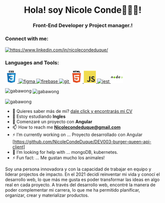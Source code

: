<h1 align="center"> Hola! soy Nicole Conde👩🏿‍💻!</h1>
<h3 align="center">Front-End Developer y Project manager.!</h3>

<h3 align="left">Connect with me:</h3>

<a href="https://www.linkedin.com/in/nicolecondeduque/" target="blank"><img align="center" src="https://raw.githubusercontent.com/rahuldkjain/github-profile-readme-generator/master/src/images/icons/Social/linked-in-alt.svg" alt="https://www.linkedin.com/in/nicolecondeduque/" height="30" width="40" /></a>
</p>

<h3 align="left">Languages and Tools:</h3>
<p align="left"> <a href="https://www.w3schools.com/css/" target="_blank" rel="noreferrer"> <img src="https://raw.githubusercontent.com/devicons/devicon/master/icons/css3/css3-original-wordmark.svg" alt="css3" width="40" height="40"/> </a> <a href="https://www.figma.com/" target="_blank" rel="noreferrer"> <img src="https://www.vectorlogo.zone/logos/figma/figma-icon.svg" alt="figma" width="40" height="40"/> </a> <a href="https://firebase.google.com/" target="_blank" rel="noreferrer"> <img src="https://www.vectorlogo.zone/logos/firebase/firebase-icon.svg" alt="firebase" width="40" height="40"/> </a> <a href="https://git-scm.com/" target="_blank" rel="noreferrer"> <img src="https://www.vectorlogo.zone/logos/git-scm/git-scm-icon.svg" alt="git" width="40" height="40"/> </a> <a href="https://www.w3.org/html/" target="_blank" rel="noreferrer"> <img src="https://raw.githubusercontent.com/devicons/devicon/master/icons/html5/html5-original-wordmark.svg" alt="html5" width="40" height="40"/> </a> <a href="https://developer.mozilla.org/en-US/docs/Web/JavaScript" target="_blank" rel="noreferrer"> <img src="https://raw.githubusercontent.com/devicons/devicon/master/icons/javascript/javascript-original.svg" alt="javascript" width="40" height="40"/> </a> <a href="https://jestjs.io" target="_blank" rel="noreferrer"> <img src="https://www.vectorlogo.zone/logos/jestjsio/jestjsio-icon.svg" alt="jest" width="40" height="40"/> </a> <a href="https://nodejs.org" target="_blank" rel="noreferrer"> <img src="https://raw.githubusercontent.com/devicons/devicon/master/icons/nodejs/nodejs-original-wordmark.svg" alt="nodejs" width="40" height="40"/> </a> </p>

<p><img align="left" src="https://github-readme-stats.vercel.app/api/top-langs?username=gabawong&show_icons=true&locale=en&layout=compact" alt="gabawong" /></p>

<p>&nbsp;<img align="center" src="https://github-readme-stats.vercel.app/api?username=gabawong&show_icons=true&locale=en" alt="gabawong" /></p>

<p><img align="center" src="https://github-readme-streak-stats.herokuapp.com/?user=gabawong&" alt="gabawong" /></p>

- 🔭 Quieres saber más de mi? [dale click y encontrarás mi CV](https://www.canva.com/design/DAFezQ1mobA/SGLBhS_c0_6AiydxOSpb3Q/watch?utm_content=DAFezQ1mobA&utm_campaign=designshare&utm_medium=link&utm_source=publishsharelink)
- 🌱 Estoy estudiando **Ingles**
- 💬 Comenzaré un proyecto con **Angular**
- 📫 How to reach me **Nicolecondeduque@gmail.com**
- ⚡ I’m currently working on ... Proyecto desarrollado con Angular [https://github.com/NicoleCondeDuque/DEV003-burger-queen-api-client]
- 🤔 I’m looking for help with ... mongoDB, kubernetes.
- ⚡ Fun fact: ... Me gustan mucho los animales!

Soy una persona innovadora y con la capacidad de trabajar en equipo y liderar projectos de impacto. En el 2021 decidí reinventar mi vida y conocí el desarrollo web, lo que más me gusta es poder transformar las ideas en algo real en cada proyecto. A través del desarrollo web, encontré la manera de poder complementar mi carrera, lo que me ha permitido planificar, organizar, crear y materializar productos.

​


